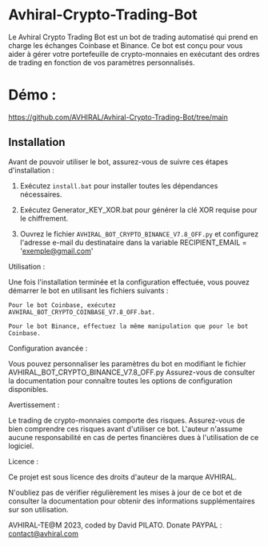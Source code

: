 # Avhiral-Crypto-Trading-Bot

Le Avhiral Crypto Trading Bot est un bot de trading automatisé qui prend en charge les échanges Coinbase et Binance. Ce bot est conçu pour vous aider à gérer votre portefeuille de crypto-monnaies en exécutant des ordres de trading en fonction de vos paramètres personnalisés.

# Démo :

https://github.com/AVHIRAL/Avhiral-Crypto-Trading-Bot/tree/main

## Installation

Avant de pouvoir utiliser le bot, assurez-vous de suivre ces étapes d'installation :

1. Exécutez `install.bat` pour installer toutes les dépendances nécessaires.

2. Exécutez Generator_KEY_XOR.bat pour générer la clé XOR requise pour le chiffrement.

3. Ouvrez le fichier `AVHIRAL_BOT_CRYPTO_BINANCE_V7.8_OFF.py` et configurez l'adresse e-mail du destinataire dans la variable RECIPIENT_EMAIL = 'exemple@gmail.com'

Utilisation :

Une fois l'installation terminée et la configuration effectuée, vous pouvez démarrer le bot en utilisant les fichiers suivants :

    Pour le bot Coinbase, exécutez AVHIRAL_BOT_CRYPTO_COINBASE_V7.8_OFF.bat.

    Pour le bot Binance, effectuez la même manipulation que pour le bot Coinbase.

Configuration avancée :

Vous pouvez personnaliser les paramètres du bot en modifiant le fichier AVHIRAL_BOT_CRYPTO_BINANCE_V7.8_OFF.py Assurez-vous de consulter la documentation pour connaître toutes les options de configuration disponibles.

Avertissement :

Le trading de crypto-monnaies comporte des risques. Assurez-vous de bien comprendre ces risques avant d'utiliser ce bot. L'auteur n'assume aucune responsabilité en cas de pertes financières dues à l'utilisation de ce logiciel.

Licence :

Ce projet est sous licence des droits d'auteur de la marque AVHIRAL. 

N'oubliez pas de vérifier régulièrement les mises à jour de ce bot et de consulter la documentation pour obtenir des informations supplémentaires sur son utilisation.

AVHIRAL-TE@M 2023, coded by David PILATO. Donate PAYPAL : contact@avhiral.com
